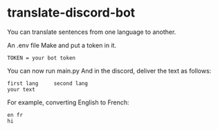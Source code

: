 # translate-discord-bot
You can translate sentences from one language to another.

An .env file Make and put a token in it.

```
TOKEN = your bot token
```

You can now run main.py
And in the discord, deliver the text as follows:

```
first lang     second lang
your text
```

For example, converting English to French:
```
en fr
hi
```

